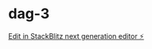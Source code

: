 # dag-3

[Edit in StackBlitz next generation editor ⚡️](https://stackblitz.com/~/github.com/SapphireShy/dag-3)